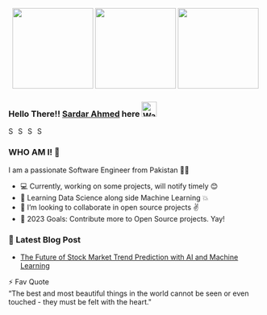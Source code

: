 <p align="center"> <img src="https://octodex.github.com/images/filmtocats.png" height="160px" width="160px"> <img src="https://octodex.github.com/images/deckfailcat.png" height="160px" width="160px"> <img src="https://octodex.github.com/images/surftocat.png" height="160px" width="160px">

### Hello There!! [Sardar Ahmed](https://sardarahmed.github.io/) here <img src="https://github.com/TheDudeThatCode/TheDudeThatCode/blob/master/Assets/Hi.gif" width="30px" alt="Waving">

<a href="https://twitter.com/sardarahmed_">
  <img align="left" alt="Sardar Ahmed Twitter" width="16px" src="https://cdn.jsdelivr.net/npm/simple-icons@v3/icons/twitter.svg" />
</a>
<a href="https://www.linkedin.com/in/sardarahmed/">
  <img align="left" alt="Sardar Ahmed Linkdein" width="16px" src="https://cdn.jsdelivr.net/npm/simple-icons@v3/icons/linkedin.svg" />
</a>
<a href="https://github.com/sardarahmed">
  <img align="left" alt="Sardar Ahmed Github" width="16px" src="https://cdn.jsdelivr.net/npm/simple-icons@v3/icons/github.svg" />

<a href="https://sardarahmed.medium.com/">
  <img align="left" alt="Sardar Ahmed Medium" width="16px" src="https://cdn.jsdelivr.net/npm/simple-icons@v3/icons/medium.svg" />
</a>

<br />

### WHO AM I! 🤔

I am a passionate Software Engineer from Pakistan 🤍💚

- 💻 Currently, working on some projects, will notify timely 😊
- 🤩 Learning Data Science along side Machine Learning 💥
- 👯 I’m looking to collaborate in open source projects ✌
- 🥅 2023 Goals: Contribute more to Open Source projects. Yay!
  <br />

### 📕 Latest Blog Post

<!-- BLOG-POST-LIST:START -->

- [The Future of Stock Market Trend Prediction with AI and Machine Learning](https://sardarahmed.medium.com/the-future-of-stock-market-trend-prediction-with-ai-and-machine-learning-ed7fa2b44c5d)

⚡ Fav Quote <br>
“The best and most beautiful things in the world cannot be seen or even touched - they must be felt with the heart."
